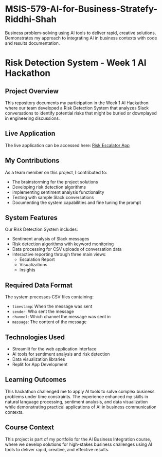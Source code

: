 # MSIS-579-AI-for-Business-Stratefy-Riddhi-Shah
Business problem-solving using AI tools to deliver rapid, creative solutions. Demonstrates my approach to integrating AI in business contexts with code and results documentation.
# Risk Detection System - Week 1 AI Hackathon

## Project Overview
This repository documents my participation in the Week 1 AI Hackathon where our team developed a Risk Detection System that analyzes Slack conversations to identify potential risks that might be buried or downplayed in engineering discussions.

## Live Application
The live application can be accessed here: [Risk Escalator App](https://risk-escalator.streamlit.app/)

## My Contributions
As a team member on this project, I contributed to:
- The brainstorming for the project solutions
- Developing risk detection algorithms
- Implementing sentiment analysis functionality
- Testing with sample Slack conversations
- Documenting the system capabilities and fine tuning the prompt

## System Features
Our Risk Detection System includes:
- Sentiment analysis of Slack messages
- Risk detection algorithms with keyword monitoring
- Data processing for CSV uploads of conversation data
- Interactive reporting through three main views:
  - Escalation Report
  - Visualizations
  - Insights

## Required Data Format
The system processes CSV files containing:
- `timestamp`: When the message was sent
- `sender`: Who sent the message
- `channel`: Which channel the message was sent in
- `message`: The content of the message

## Technologies Used
- Streamlit for the web application interface
- AI tools for sentiment analysis and risk detection
- Data visualization libraries
- Replit for App Development

## Learning Outcomes
This hackathon challenged me to apply AI tools to solve complex business problems under time constraints. The experience enhanced my skills in natural language processing, sentiment analysis, and data visualization while demonstrating practical applications of AI in business communication contexts.

## Course Context
This project is part of my portfolio for the AI Business Integration course, where we develop solutions for high-stakes business challenges using AI tools to deliver rapid, creative, and effective results.
